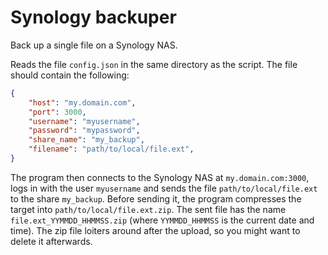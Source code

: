 # Synology backuper

Back up a single file on a Synology NAS.

Reads the file `config.json` in the same directory as the script. The file should contain the following:

```json
{
    "host": "my.domain.com",
    "port": 3000,
    "username": "myusername",
    "password": "mypassword",
    "share_name": "my_backup",
    "filename": "path/to/local/file.ext",
}
```

The program then connects to the Synology NAS at `my.domain.com:3000`, logs in with the user `myusername` and sends the file `path/to/local/file.ext` to the share `my_backup`.
Before sending it, the program compresses the target into `path/to/local/file.ext.zip`.
The sent file has the name `file.ext_YYMMDD_HHMMSS.zip` (where `YYMMDD_HHMMSS` is the current date and time).
The zip file loiters around after the upload, so you might want to delete it afterwards.